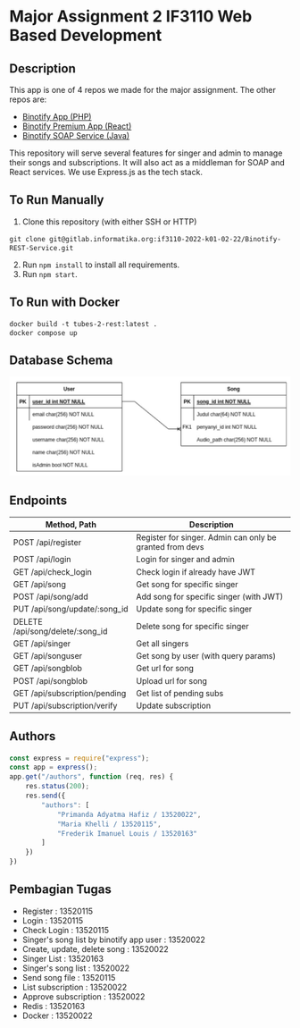 # Major Assignment 2 IF3110 Web Based Development 

## Description

This app is one of 4 repos we made for the major assignment. The other repos are:
- [Binotify App (PHP)](https://gitlab.informatika.org/if3110-2022-k01-02-22/binotify-app)
- [Binotify Premium App (React)](https://gitlab.informatika.org/if3110-2022-k01-02-22/binotify-premium-app)
- [Binotify SOAP Service (Java)](https://gitlab.informatika.org/if3110-2022-k01-02-22/binotify-soap-service)

This repository will serve several features for singer and admin to manage their songs and subscriptions. It will also act as a middleman for SOAP and React services. We use Express.js as the tech stack.

## To Run Manually

1. Clone this repository (with either SSH or HTTP)

```
git clone git@gitlab.informatika.org:if3110-2022-k01-02-22/Binotify-REST-Service.git
```

2. Run ```npm install``` to install all requirements.
3. Run ```npm start```.


## To Run with Docker
```
docker build -t tubes-2-rest:latest .
docker compose up
```

## Database Schema 

<img src="database-schema.jpg">

## Endpoints 

|Method, Path| Description|
|-|-|
| POST /api/register | Register for singer. Admin can only be granted from devs |
| POST /api/login | Login for singer and admin |
| GET /api/check_login | Check login if already have JWT |
| GET /api/song | Get song for specific singer |
| POST /api/song/add | Add song for specific singer (with JWT) |
| PUT /api/song/update/:song_id  | Update song for specific singer  |
| DELETE /api/song/delete/:song_id | Delete song for specific singer |
| GET /api/singer | Get all singers |
| GET /api/songuser | Get song by user (with query params) |
| GET /api/songblob | Get url for song |
| POST /api/songblob | Upload url for song |
| GET /api/subscription/pending | Get list of pending subs |
| PUT /api/subscription/verify | Update subscription |

## Authors 

```javascript
const express = require("express");
const app = express();
app.get("/authors", function (req, res) {
    res.status(200);
    res.send({
        "authors": [
            "Primanda Adyatma Hafiz / 13520022",
            "Maria Khelli / 13520115",
            "Frederik Imanuel Louis / 13520163"
        ]
    })
})
```

## Pembagian Tugas
- Register : 13520115
- Login : 13520115
- Check Login : 13520115
- Singer's song list by binotify app user : 13520022
- Create, update, delete song : 13520022
- Singer List : 13520163
- Singer's song list : 13520022
- Send song file : 13520115
- List subscription : 13520022
- Approve subscription : 13520022
- Redis : 13520163
- Docker : 13520022
